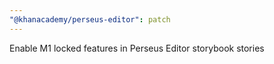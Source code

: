 ```yaml
---
"@khanacademy/perseus-editor": patch
---
```


Enable M1 locked features in Perseus Editor storybook stories
